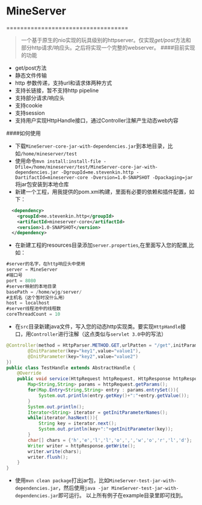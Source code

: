 # MineServer
===================================
>一个基于原生的nio实现的玩具级别的httpserver。仅实现*get/post*方法和部分http请求/响应头。之后将实现一个完整的webserver。
####目前实现的功能
* get/post方法
* 静态文件传输
* http 参数传递，支持url和请求体两种方式
* 支持长链接，暂不支持http pipeline
* 支持部分请求/响应头
* 支持cookie
* 支持session
* 支持用户实现HttpHandle接口，通过Controller注解产生动态web内容


####如何使用
* 下载`MineServer-core-jar-with-dependencies.jar`到本地目录，比如`/home/mineserver/test`
* 使用命令`mvn install:install-file -Dfile=/home/mineserver/test/MineServer-core-jar-with-dependencies.jar -DgroupId=me.stevenkin.http -DartifactId=mineserver-core -Dversion=1.0-SNAPSHOT -Dpackaging=jar`将jar包安装到本地仓库
* 新建一个工程，用我提供的pom.xml构建，里面有必要的依赖和插件配置，如下：
```xml
  <dependency>
    <groupId>me.stevenkin.http</groupId>
    <artifactId>mineserver-core</artifactId>
    <version>1.0-SNAPSHOT</version>
  </dependency>
```
* 在新建工程的resources目录添加`server.properties`,在里面写入您的配置,比如：
```java
#server的名字，在http响应头中使用
server = MineServer 
#端口号
port = 8080
#server映射的本地目录
basePath = /home/wjg/server/
#主机名（这个暂时没什么用）
host = localhost
#server线程池中的线程数
coreThreadCount = 10
```
* 在`src`目录新建java文件，写入您的动态http实现类。要实现`HttpHandle`接口，用`Controller`进行注解（这点类似与`servlet 3.0`中的写法）
```java
@Controller(method = HttpParser.METHOD.GET,urlPatten = "/get",initParameters = {
        @InitParameter(key="key1",value="value1"),
        @InitParameter(key="key2",value="value2")
})
public class TestHandle extends AbstractHandle {
    @Override
    public void service(HttpRequest httpRequest, HttpResponse httpResponse) throws Exception {
        Map<String,String> params = httpRequest.getParams();
        for(Map.Entry<String,String> entry : params.entrySet()){
            System.out.println(entry.getKey()+":"+entry.getValue());
        }
        System.out.println();
        Iterator<String> iterator = getInitParameterNames();
        while(iterator.hasNext()){
            String key = iterator.next();
            System.out.println(key+":"+getInitParameter(key));
        }
        char[] chars = {'h','e','l','l','o',',','w','o','r','l','d'};
        Writer writer = httpResponse.getWrite();
        writer.write(chars);
        writer.flush();
    }
}
```
* 使用`mvn clean package`打出jar包，比如`MineServer-test-jar-with-dependencies.jar`，然后使用`java -jar MineServer-test-jar-with-dependencies.jar`即可运行。
以上所有例子在example目录里即可找到。


